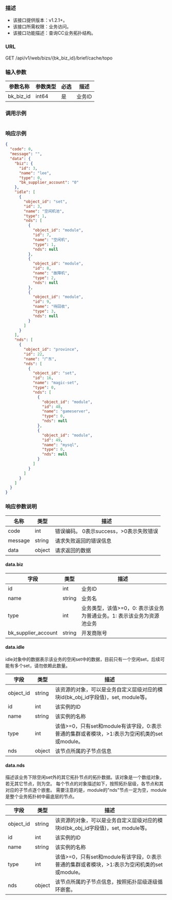 ### 描述

- 该接口提供版本：v1.2.1+。
- 该接口所需权限：业务访问。
- 该接口功能描述：查询CC业务拓扑结构。

### URL

GET /api/v1/web/bizs/{bk_biz_id}/brief/cache/topo

### 输入参数

| 参数名称      | 参数类型  | 必选 | 描述   |
|-----------|-------|----|------|
| bk_biz_id | int64 | 是  | 业务ID |

### 调用示例

```json
```

### 响应示例

```json
{
  "code": 0,
  "message": "",
  "data": {
    "biz": {
      "id": 3,
      "name": "lee",
      "type": 0,
      "bk_supplier_account": "0"
    },
    "idle": [
      {
        "object_id": "set",
        "id": 3,
        "name": "空闲机池",
        "type": 1,
        "nds": [
          {
            "object_id": "module",
            "id": 7,
            "name": "空闲机",
            "type": 1,
            "nds": null
          },
          {
            "object_id": "module",
            "id": 8,
            "name": "故障机",
            "type": 2,
            "nds": null
          },
          {
            "object_id": "module",
            "id": 9,
            "name": "待回收",
            "type": 3,
            "nds": null
          }
        ]
      }
    ],
    "nds": [
      {
        "object_id": "province",
        "id": 22,
        "name": "广东",
        "nds": [
          {
            "object_id": "set",
            "id": 16,
            "name": "magic-set",
            "type": 0,
            "nds": [
              {
                "object_id": "module",
                "id": 48,
                "name": "gameserver",
                "type": 0,
                "nds": null
              },
              {
                "object_id": "module",
                "id": 49,
                "name": "mysql",
                "type": 0,
                "nds": null
              }
            ]
          }
        ]
      }
    ]
  }
}
```

### 响应参数说明

| 名称      | 类型     | 描述                        |
|---------|--------|---------------------------|
| code    | int    | 错误编码。 0表示success，>0表示失败错误 |
| message | string | 请求失败返回的错误信息               |
| data    | object | 请求返回的数据                   |

#### data.biz

| 字段                  | 类型     | 描述                                      |
|---------------------|--------|-----------------------------------------|
| id                  | int    | 业务ID                                    |
| name                | string | 业务名                                     |
| type                | int    | 业务类型，该值>=0，0: 表示该业务为普通业务。1: 表示该业务为资源池业务 |
| bk_supplier_account | string | 开发商账号                                   |

#### data.idle

idle对象中的数据表示该业务的空闲set中的数据，目前只有一个空闲set，后续可能有多个set，请勿依赖此数量。

| 字段        | 类型     | 描述                                                          |
|-----------|--------|-------------------------------------------------------------|
| object_id | string | 该资源的对象，可以是业务自定义层级对应的模块id(bk_obj_id字段值)，set, module等。        
| id        | int    | 该实例的ID                                                      |
| name      | string | 该实例的名称                                                      |
| type      | int    | 该值>=0，只有set和module有该字段，0:表示普通的集群或者模块，>1:表示为空闲机类的set或module。 |
| nds       | object | 该节点所属的子节点信息                                                 |

#### data.nds

描述该业务下除空闲set外的其它拓扑节点的拓扑数据。该对象是一个数组对象，若无其它节点，则为空。
每个节点的对象描述如下，按照拓扑层级，各节点和其对应的子节点逐个嵌套。
需要注意的是，module的"nds"节点一定为空，module是整个业务拓扑树中最底层的节点。

| 字段        | 类型     | 描述                                                          |
|-----------|--------|-------------------------------------------------------------|
| object_id | string | 该资源的对象，可以是业务自定义层级对应的模块id(bk_obj_id字段值)，set, module等。        
| id        | int    | 该实例的ID                                                      |
| name      | string | 该实例的名称                                                      |
| type      | int    | 该值>=0，只有set和module有该字段，0:表示普通的集群或者模块，>1:表示为空闲机类的set或module。 |
| nds       | object | 该节点所属的子节点信息，按照拓扑层级逐级循环嵌套。                                   |
